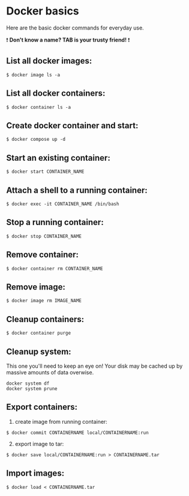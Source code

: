 # Docker basics

Here are the basic docker commands for everyday use.

❗ __Don't know a name? TAB is your trusty friend!__ ❗

List all docker images:
--

```
$ docker image ls -a
```

List all docker containers:
--

```
$ docker container ls -a
```

Create docker container and start:
--

```
$ docker compose up -d
```


Start an existing container:
--

```
$ docker start CONTAINER_NAME
```

Attach a shell to a running container:
--

```
$ docker exec -it CONTAINER_NAME /bin/bash
```

Stop a running container:
--

```
$ docker stop CONTAINER_NAME
```

Remove container:
--

```
$ docker container rm CONTAINER_NAME
```

Remove image:
--

```
$ docker image rm IMAGE_NAME
```

Cleanup containers:
--

```
$ docker container purge
```

Cleanup system:
--

This one you'll need to keep an eye on! Your disk may be cached up by massive amounts of data overwise.

```
docker system df
docker system prune
```

Export containers:
--

1. create image from running container:

```
$ docker commit CONTAINERNAME local/CONTAINERNAME:run
```

2. export image to tar:

```
$ docker save local/CONTAINERNAME:run > CONTAINERNAME.tar
```

Import images:
--

```
$ docker load < CONTAINERNAME.tar
```